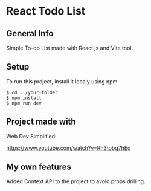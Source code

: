 # React Todo List

## General Info

Simple To-do List made with React.js and Vite tool.

## Setup

To run this project, install it localy using npm:


```
$ cd ../your-folder
$ npm install
$ npm run dev

```

## Project made with

Web Dev Simplified: 

https://www.youtube.com/watch?v=Rh3tobg7hEo

## My own features

Added Context API to the project to avoid props drilling.
